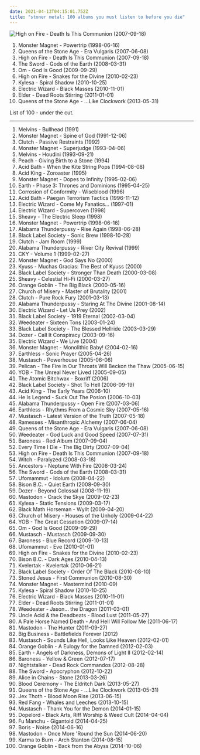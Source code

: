 ```yaml
---
date: 2021-04-13T04:15:01.752Z
title: "stoner metal: 100 albums you must listen to before you die"
---
```

![High on Fire - Death Is This Communion (2007-09-18)](http://coverartarchive.org/release/8fffbe1c-8210-4042-ae95-9c3251bef3c2/20361901512-500.jpg "High on Fire - Death Is This Communion (2007-09-18)")
<ol class="albums">
<li data-cover="http://coverartarchive.org/release/b55114c5-e463-35cb-b86d-da284aefede5/24919222054-500.jpg" data-tags="hard rock, stoner rock, stoner metal" role="button">Monster Magnet - Powertrip (1998-06-16)</li>
<li data-cover="http://coverartarchive.org/release/c0669f4f-b490-49b7-b4cd-40f9a4d84438/3257047799-500.jpg" data-tags="stoner rock, rock" role="button">Queens of the Stone Age - Era Vulgaris (2007-06-08)</li>
<li data-cover="http://coverartarchive.org/release/8fffbe1c-8210-4042-ae95-9c3251bef3c2/20361901512-500.jpg" data-tags="stoner metal" role="button">High on Fire - Death Is This Communion (2007-09-18)</li>
<li data-cover="http://coverartarchive.org/release/c70dd03b-6166-44c5-8615-3e54b154ea70/3081389429-500.jpg" data-tags="stoner metal" role="button">The Sword - Gods of the Earth (2008-03-31)</li>
<li data-cover="http://coverartarchive.org/release/4d62e8fb-5371-33b0-aac7-c5ab0d956329/11089715437-500.jpg" data-tags="stoner rock, psychedelic, stoner metal" role="button">Om - God Is Good (2009-09-29)</li>
<li data-cover="http://coverartarchive.org/release/ab6ed3dc-9e9c-49f6-b07f-5779e2b8833d/8770829070-500.jpg" data-tags="stoner metal" role="button">High on Fire - Snakes for the Divine (2010-02-23)</li>
<li data-cover="http://coverartarchive.org/release/05188f1d-652b-49d0-afb8-7b1d356c6b77/6036245193-500.jpg" data-tags="stoner metal, sludge, sludge metal" role="button">Kylesa - Spiral Shadow (2010-10-25)</li>
<li data-cover="http://coverartarchive.org/release/a7a943ec-37ee-46dd-b419-1a122faca975/3753046833-500.jpg" data-tags="doom metal, stoner metal" role="button">Electric Wizard - Black Masses (2010-11-01)</li>
<li data-cover="http://coverartarchive.org/release/4c3e36e8-fb54-4d09-8a26-a195d03fb61b/15732409922-500.jpg" data-tags="stoner metal" role="button">Elder - Dead Roots Stirring (2011-01-01)</li>
<li data-cover="http://coverartarchive.org/release/96a359ac-6bb0-4f15-a2d6-9657bbc7b9b6/7420819394-500.jpg" data-tags="stoner rock, alternative rock" role="button">Queens of the Stone Age - ...Like Clockwork (2013-05-31)</li>
</ol>
List of 100 - under the cut.
<!-- more -->

_________________

<ol class="albums">
<li data-cover="http://coverartarchive.org/release/67d450b3-9f16-43e7-a819-019e6e54e074/12107471021-500.jpg" data-tags="doom metal, grunge, sludge" role="button">
Melvins - Bullhead (1991)
</li>
<li data-cover="https://img.discogs.com/Q2rq_XlwSX_VPHleZ5J4BJilcyg=/fit-in/500x497/filters:strip_icc():format(jpeg):mode_rgb():quality(90)/discogs-images/R-565195-1132346436.jpeg.jpg" data-tags="stoner rock" role="button">
Monster Magnet - Spine of God (1991-12-06)
</li>
<li data-cover="http://coverartarchive.org/release/c377a32e-5998-4316-b566-a33979d8053b/2149267241-500.jpg" data-tags="metal, stoner rock, stoner metal, hardcore punk, american metal, clutch, passive restraints" role="button">
Clutch - Passive Restraints (1992)
</li>
<li data-cover="http://coverartarchive.org/release/bb5971ce-3fbc-3c98-b308-02b692a4fe2e/10754782956-500.jpg" data-tags="stoner rock" role="button">
Monster Magnet - Superjudge (1993-04-06)
</li>
<li data-cover="https://img.discogs.com/PyL0yruRYNuqkpe9YHdsjjod9d8=/fit-in/600x433/filters:strip_icc():format(jpeg):mode_rgb():quality(90)/discogs-images/R-11515346-1517703332-9906.jpeg.jpg" data-tags="grunge" role="button">
Melvins - Houdini (1993-09-21)
</li>
<li data-cover="http://coverartarchive.org/release/9e2b6457-ce2e-31ac-9862-2e79cd40ad0a/15833519360-500.jpg" data-tags="alternative, progressive metal" role="button">
Peach - Giving Birth to a Stone (1994)
</li>
<li data-cover="http://coverartarchive.org/release/14e8adef-dc7e-4f7b-9c79-80af627ea817/7846949504-500.jpg" data-tags="sludge, doom metal" role="button">
Acid Bath - When the Kite String Pops (1994-08-08)
</li>
<li data-cover="http://coverartarchive.org/release/d2244a44-785e-47e7-8077-53a99413c53d/26937143591-500.jpg" data-tags="doom metal, stoner metal" role="button">
Acid King - Zoroaster (1995)
</li>
<li data-cover="http://coverartarchive.org/release/5bcc44c8-ac6e-4f54-a0ff-98897d26a934/3003155696-500.jpg" data-tags="stoner rock" role="button">
Monster Magnet - Dopes to Infinity (1995-02-06)
</li>
<li data-cover="https://img.discogs.com/NF1Av-gjTTdMYEU73RdJH-u0_PE=/fit-in/600x619/filters:strip_icc():format(jpeg):mode_rgb():quality(90)/discogs-images/R-16150803-1604299125-5521.jpeg.jpg" data-tags="drone" role="button">
Earth - Phase 3: Thrones and Dominions (1995-04-25)
</li>
<li data-cover="http://coverartarchive.org/release/ac665057-4edf-4e12-9157-aa57abdc32c7/6513527640-500.jpg" data-tags="stoner rock, heavy metal" role="button">
Corrosion of Conformity - Wiseblood (1996)
</li>
<li data-cover="http://coverartarchive.org/release/4512ec2a-f833-4be5-85d3-b2007639bcef/5651025580-500.jpg" data-tags="sludge" role="button">
Acid Bath - Paegan Terrorism Tactics (1996-11-12)
</li>
<li data-cover="http://coverartarchive.org/release/2c342114-869e-404c-a43d-34a3a6247a8f/1587703828-500.jpg" data-tags="doom metal" role="button">
Electric Wizard - Come My Fanatics... (1997-01)
</li>
<li data-cover="http://coverartarchive.org/release/d53d8e54-2a63-4222-b456-1835febefd50/18298480765-500.jpg" data-tags="doom metal, stoner doom" role="button">
Electric Wizard - Supercoven (1998)
</li>
<li data-cover="http://coverartarchive.org/release/75997d53-a89d-4ef4-94c4-f098099021e7/8276420225-500.jpg" data-tags="stoner metal" role="button">
Sheavy - The Electric Sleep (1998)
</li>
<li data-cover="http://coverartarchive.org/release/b55114c5-e463-35cb-b86d-da284aefede5/24919222054-500.jpg" data-tags="hard rock, stoner rock, stoner metal" role="button">
Monster Magnet - Powertrip (1998-06-16)
</li>
<li data-cover="http://coverartarchive.org/release/81f531fd-566b-4bf8-8fb3-a9c4ede03eea/21753887021-500.jpg" data-tags="stoner metal" role="button">
Alabama Thunderpussy - Rise Again (1998-06-28)
</li>
<li data-cover="https://img.discogs.com/YcLJXGY0aOv7YZPgKWOtcRfIp8w=/fit-in/600x526/filters:strip_icc():format(jpeg):mode_rgb():quality(90)/discogs-images/R-2445526-1478987766-2016.jpeg.jpg" data-tags="heavy metal" role="button">
Black Label Society - Sonic Brew (1998-10-28)
</li>
<li data-cover="https://img.discogs.com/16qApHScNcFc1G9v9R35mr3cqIg=/fit-in/600x598/filters:strip_icc():format(jpeg):mode_rgb():quality(90)/discogs-images/R-857872-1174003739.jpeg.jpg" data-tags="stoner rock" role="button">
Clutch - Jam Room (1999)
</li>
<li data-cover="https://img.discogs.com/bLzwIF5F46Gnt_J_gO_LCuce5Mo=/fit-in/450x450/filters:strip_icc():format(jpeg):mode_rgb():quality(90)/discogs-images/R-1362142-1212920063.jpeg.jpg" data-tags="stoner metal" role="button">
Alabama Thunderpussy - River City Revival (1999)
</li>
<li data-cover="http://coverartarchive.org/release/70315537-2635-469c-bba6-267731b794ae/2968759370-500.jpg" data-tags="alternative metal" role="button">
CKY - Volume 1 (1999-02-27)
</li>
<li data-cover="http://coverartarchive.org/release/085ca322-9ece-4c71-b936-1eae919c832e/20172723282-500.jpg" data-tags="stoner rock, hard rock, heavy metal" role="button">
Monster Magnet - God Says No (2000)
</li>
<li data-cover="http://coverartarchive.org/release/a1cf9c2a-306b-332c-b9d1-0089dd09fd09/8267282082-500.jpg" data-tags="stoner rock" role="button">
Kyuss - Muchas Gracias: The Best of Kyuss (2000)
</li>
<li data-cover="http://coverartarchive.org/release/d404caa5-68ee-43fb-b9c1-ea3bca515eca/2232695588-500.jpg" data-tags="heavy metal" role="button">
Black Label Society - Stronger Than Death (2000-03-08)
</li>
<li data-cover="http://coverartarchive.org/release/aa55c189-1b39-4aeb-aca4-ec067beb6d5b/19955743334-500.jpg" data-tags="stoner rock, doom metal, stoner metal, traditional doom metal, rise above records, celestial hi-fi" role="button">
Sheavy - Celestial Hi-Fi (2000-03-27)
</li>
<li data-cover="http://coverartarchive.org/release/9e562937-1e92-37ae-8ac6-4591c54cfc5e/9744471681-500.jpg" data-tags="stoner rock, stoner metal" role="button">
Orange Goblin - The Big Black (2000-05-16)
</li>
<li data-cover="http://coverartarchive.org/release/bf7d7193-bb4e-4b26-9987-e97c6552b420/19910745373-500.jpg" data-tags="doom metal, stoner metal" role="button">
Church of Misery - Master of Brutality (2001)
</li>
<li data-cover="http://coverartarchive.org/release/c7c92eab-c53d-47d0-8ae4-92f22d5e3dd8/9285528262-500.jpg" data-tags="stoner rock" role="button">
Clutch - Pure Rock Fury (2001-03-13)
</li>
<li data-cover="http://coverartarchive.org/release/1ed1abbf-249d-4acd-b82d-be8276e1668b/15485201844-500.jpg" data-tags="stoner metal, southern metal" role="button">
Alabama Thunderpussy - Staring At The Divine (2001-08-14)
</li>
<li data-cover="http://coverartarchive.org/release/149f46f6-2f87-409d-bb60-8fcc2689b7c6/18298518749-500.jpg" data-tags="doom metal, stoner metal, stoner doom" role="button">
Electric Wizard - Let Us Prey (2002)
</li>
<li data-cover="https://img.discogs.com/YcLJXGY0aOv7YZPgKWOtcRfIp8w=/fit-in/600x526/filters:strip_icc():format(jpeg):mode_rgb():quality(90)/discogs-images/R-2445526-1478987766-2016.jpeg.jpg" data-tags="heavy metal" role="button">
Black Label Society - 1919 Eternal (2002-03-04)
</li>
<li data-cover="http://coverartarchive.org/release/d3bfb6c1-9ce1-49d1-9f0f-32a219f46ff6/28744780847-500.jpg" data-tags="sludge metal, stoner metal" role="button">
Weedeater - Sixteen Tons (2003-01-24)
</li>
<li data-cover="http://coverartarchive.org/release/9521fd78-f33c-4bea-a1d6-f9248ba8a9fb/14971786451-500.jpg" data-tags="heavy metal" role="button">
Black Label Society - The Blessed Hellride (2003-03-29)
</li>
<li data-cover="https://img.discogs.com/uiUhclAt-JbT4y04FBnnIhn1Ldg=/fit-in/584x600/filters:strip_icc():format(jpeg):mode_rgb():quality(90)/discogs-images/R-1858966-1297775023.jpeg.jpg" data-tags="stoner rock" role="button">
Dozer - Call It Conspiracy (2003-09-16)
</li>
<li data-cover="http://coverartarchive.org/release/357a1b68-b66c-46c3-aced-e5e1fa812790/17674019626-500.jpg" data-tags="doom metal, stoner metal" role="button">
Electric Wizard - We Live (2004)
</li>
<li data-cover="http://coverartarchive.org/release/bfed2f95-47b9-300d-b203-8a33e0f0f254/21569978308-500.jpg" data-tags="hard rock" role="button">
Monster Magnet - Monolithic Baby! (2004-02-16)
</li>
<li data-cover="http://coverartarchive.org/release/ab4639dd-6ad2-446c-8582-f643c5c2e7db/13036032474-500.jpg" data-tags="stoner rock, psychedelic" role="button">
Earthless - Sonic Prayer (2005-04-26)
</li>
<li data-cover="http://coverartarchive.org/release/0cfcffe6-8a84-4946-8dff-32acce8c09ab/17062359057-500.jpg" data-tags="rock" role="button">
Mustasch - Powerhouse (2005-06-06)
</li>
<li data-cover="http://coverartarchive.org/release/65c232e4-cd6d-4354-a623-eab1b463d9b0/22635528848-500.jpg" data-tags="post-rock, instrumental" role="button">
Pelican - The Fire in Our Throats Will Beckon the Thaw (2005-06-15)
</li>
<li data-cover="https://img.discogs.com/wXoqA52tWBq76bmvNsk4B9fUJGk=/fit-in/600x600/filters:strip_icc():format(jpeg):mode_rgb():quality(90)/discogs-images/R-1119958-1193596414.jpeg.jpg" data-tags="doom metal, stoner metal" role="button">
YOB - The Unreal Never Lived (2005-09-05)
</li>
<li data-cover="http://coverartarchive.org/release/0bf552d5-42b1-4017-b899-b70aabcf8650/19939103639-500.jpg" data-tags="rock, hard rock, stoner rock, live, stoner metal, live album, awesome metal" role="button">
The Atomic Bitchwax - Boxriff (2006)
</li>
<li data-cover="http://coverartarchive.org/release/561c729d-090e-40a7-b476-2a0cd99a7f8a/2232710487-500.jpg" data-tags="heavy metal" role="button">
Black Label Society - Shot To Hell (2006-09-19)
</li>
<li data-cover="http://coverartarchive.org/release/838cd5c9-db84-4052-bc2f-edb777cef299/19824665521-500.jpg" data-tags="metal, doom metal, stoner metal" role="button">
Acid King - The Early Years (2006-10)
</li>
<li data-cover="http://coverartarchive.org/release/ddf19fba-0dd8-4b99-8216-4a6be9dfd867/16262070382-500.jpg" data-tags="southern rock" role="button">
He Is Legend - Suck Out The Posion (2006-10-03)
</li>
<li data-cover="http://coverartarchive.org/release/95dfca3e-6561-42b1-a889-31656b2a50a5/15485207727-500.jpg" data-tags="heavy metal, metal, stoner metal" role="button">
Alabama Thunderpussy - Open Fire (2007-03-06)
</li>
<li data-cover="http://coverartarchive.org/release/d017c662-5260-4165-96e2-20ec764c83e7/4605462658-500.jpg" data-tags="stoner rock, psychedelic rock" role="button">
Earthless - Rhythms From a Cosmic Sky (2007-05-16)
</li>
<li data-cover="http://coverartarchive.org/release/a69d3ba5-cafa-44be-905b-76d94ee0db5f/8033963222-500.jpg" data-tags="heavy metal, stoner metal" role="button">
Mustasch - Latest Version of the Truth (2007-05-18)
</li>
<li data-cover="https://img.discogs.com/N1CIHf_FQL07x5fr4TMnqVPuP4k=/fit-in/600x600/filters:strip_icc():format(jpeg):mode_rgb():quality(90)/discogs-images/R-1004511-1317625166.jpeg.jpg" data-tags="doom metal, stoner metal" role="button">
Ramesses - Misanthropic Alchemy (2007-06-04)
</li>
<li data-cover="http://coverartarchive.org/release/c0669f4f-b490-49b7-b4cd-40f9a4d84438/3257047799-500.jpg" data-tags="stoner rock, rock" role="button">
Queens of the Stone Age - Era Vulgaris (2007-06-08)
</li>
<li data-cover="http://coverartarchive.org/release/8051bb91-61b6-48b3-8a82-fb8762951829/19909510907-500.jpg" data-tags="stoner metal" role="button">
Weedeater - God Luck and Good Speed (2007-07-31)
</li>
<li data-cover="http://coverartarchive.org/release/d5526d95-9288-4f45-ac86-9ff465792ecb/1369815832-500.jpg" data-tags="progressive metal, sludge metal, sludge" role="button">
Baroness - Red Album (2007-09-04)
</li>
<li data-cover="http://coverartarchive.org/release/4ad7a74e-95cc-44c3-96da-856810245982/18258092157-500.jpg" data-tags="metalcore" role="button">
Every Time I Die - The Big Dirty (2007-09-04)
</li>
<li data-cover="http://coverartarchive.org/release/8fffbe1c-8210-4042-ae95-9c3251bef3c2/20361901512-500.jpg" data-tags="stoner metal" role="button">
High on Fire - Death Is This Communion (2007-09-18)
</li>
<li data-cover="http://coverartarchive.org/release/b4200fef-9155-470e-9392-50e234dc2a18/19936418506-500.jpg" data-tags="psychedelic rock, stoner metal" role="button">
Witch - Paralyzed (2008-03-18)
</li>
<li data-cover="http://coverartarchive.org/release/b17e6b10-ae72-4f39-8484-8053401ff764/1452613792-500.jpg" data-tags="progressive metal, stoner rock, doom metal, psychedelic rock, stoner metal, fucking awesome, big, psychedelic doom, new world fair, headbangers ball, soundweave, when we were older and our hair was longer" role="button">
Ancestors - Neptune With Fire (2008-03-24)
</li>
<li data-cover="http://coverartarchive.org/release/c70dd03b-6166-44c5-8615-3e54b154ea70/3081389429-500.jpg" data-tags="stoner metal" role="button">
The Sword - Gods of the Earth (2008-03-31)
</li>
<li data-cover="https://img.discogs.com/LU3-gs1JtwQ_WWgq5Cac_-nwwEc=/fit-in/400x399/filters:strip_icc():format(jpeg):mode_rgb():quality(90)/discogs-images/R-1435966-1223858516.jpeg.jpg" data-tags="doom metal, stoner metal" role="button">
Ufomammut - Idolum (2008-04-22)
</li>
<li data-cover="http://coverartarchive.org/release/1b41ff0c-685f-44c0-8186-f850ed1f205b/17479473234-500.jpg" data-tags="stoner metal" role="button">
Bison B.C. - Quiet Earth (2008-09-30)
</li>
<li data-cover="https://img.discogs.com/ezMWrrhekHed6ssJFFYDthuXcM0=/fit-in/600x600/filters:strip_icc():format(jpeg):mode_rgb():quality(90)/discogs-images/R-2505358-1294770297.jpeg.jpg" data-tags="stoner rock, stoner metal" role="button">
Dozer - Beyond Colossal (2008-11-19)
</li>
<li data-cover="http://coverartarchive.org/release/23610e26-f231-41fa-a71b-2d97098ddeff/13333863755-500.jpg" data-tags="progressive metal" role="button">
Mastodon - Crack the Skye (2009-02-23)
</li>
<li data-cover="https://img.discogs.com/zPztsibNMG0_1WI-qrSwMurPO1c=/fit-in/600x615/filters:strip_icc():format(jpeg):mode_rgb():quality(90)/discogs-images/R-1856423-1589318076-9272.jpeg.jpg" data-tags="sludge metal" role="button">
Kylesa - Static Tensions (2009-03-17)
</li>
<li data-cover="https://img.discogs.com/nuC2MvddDRsg0T-OnX6715GmGdg=/fit-in/240x240/filters:strip_icc():format(jpeg):mode_rgb():quality(90)/discogs-images/R-1762377-1241725124.jpeg.jpg" data-tags="doom metal" role="button">
Black Math Horseman - Wyllt (2009-04-20)
</li>
<li data-cover="http://coverartarchive.org/release/6ed892aa-f0a4-4443-b08a-f152be5e4aa0/2069980640-500.jpg" data-tags="doom metal, stoner metal" role="button">
Church of Misery - Houses of the Unholy (2009-04-22)
</li>
<li data-cover="http://coverartarchive.org/release/327f23a2-e8bc-41ee-9c34-756b945f2d60/8217955492-500.jpg" data-tags="doom metal, stoner metal" role="button">
YOB - The Great Cessation (2009-07-14)
</li>
<li data-cover="http://coverartarchive.org/release/4d62e8fb-5371-33b0-aac7-c5ab0d956329/11089715437-500.jpg" data-tags="stoner rock, psychedelic, stoner metal" role="button">
Om - God Is Good (2009-09-29)
</li>
<li data-cover="http://coverartarchive.org/release/78cd76cf-2c05-4e33-bb84-fb43ac258c48/27463848844-500.jpg" data-tags="stoner rock, stoner metal" role="button">
Mustasch - Mustasch (2009-09-30)
</li>
<li data-cover="http://coverartarchive.org/release/dec9614d-1255-4fae-b2b7-09d6267d6d5d/9561730108-500.jpg" data-tags="progressive metal" role="button">
Baroness - Blue Record (2009-10-13)
</li>
<li data-cover="http://coverartarchive.org/release/83181b88-97a9-4bfc-9c79-c993924c8621/18218900491-500.jpg" data-tags="doom metal, stoner metal" role="button">
Ufomammut - Eve (2010-01-01)
</li>
<li data-cover="http://coverartarchive.org/release/ab6ed3dc-9e9c-49f6-b07f-5779e2b8833d/8770829070-500.jpg" data-tags="stoner metal" role="button">
High on Fire - Snakes for the Divine (2010-02-23)
</li>
<li data-cover="http://coverartarchive.org/release/2309ca39-a1e4-4808-a9f5-7275a1301634/21631408610-500.jpg" data-tags="stoner metal" role="button">
Bison B.C. - Dark Ages (2010-04-13)
</li>
<li data-cover="http://coverartarchive.org/release/595b9588-f969-401b-b7ff-0d454e051616/3646610364-500.jpg" data-tags="black metal, black n roll" role="button">
Kvelertak - Kvelertak (2010-06-21)
</li>
<li data-cover="https://img.discogs.com/nhn6hUCkG2XjPxnZf_iHZdmMqmU=/fit-in/535x492/filters:strip_icc():format(jpeg):mode_rgb():quality(90)/discogs-images/R-3400290-1361568360-9303.jpeg.jpg" data-tags="southern metal, heavy metal" role="button">
Black Label Society - Order Of The Black (2010-08-10)
</li>
<li data-cover="http://coverartarchive.org/release/c22caef3-c7e3-49e9-91c6-1452e4a44851/8172426331-500.jpg" data-tags="stoner metal" role="button">
Stoned Jesus - First Communion (2010-08-30)
</li>
<li data-cover="https://img.discogs.com/Kc-s6IgxmhHGE9Nutep7f-tSUMA=/fit-in/600x600/filters:strip_icc():format(jpeg):mode_rgb():quality(90)/discogs-images/R-12969072-1547051090-2472.jpeg.jpg" data-tags="heavy metal, hard rock, stoner metal" role="button">
Monster Magnet - Mastermind (2010-09)
</li>
<li data-cover="http://coverartarchive.org/release/05188f1d-652b-49d0-afb8-7b1d356c6b77/6036245193-500.jpg" data-tags="stoner metal, sludge, sludge metal" role="button">
Kylesa - Spiral Shadow (2010-10-25)
</li>
<li data-cover="http://coverartarchive.org/release/a7a943ec-37ee-46dd-b419-1a122faca975/3753046833-500.jpg" data-tags="doom metal, stoner metal" role="button">
Electric Wizard - Black Masses (2010-11-01)
</li>
<li data-cover="http://coverartarchive.org/release/4c3e36e8-fb54-4d09-8a26-a195d03fb61b/15732409922-500.jpg" data-tags="stoner metal" role="button">
Elder - Dead Roots Stirring (2011-01-01)
</li>
<li data-cover="http://coverartarchive.org/release/5c538ac1-13dd-4c65-be45-12011a35e7f6/19910159727-500.jpg" data-tags="stoner metal" role="button">
Weedeater - Jason... the Dragon (2011-03-01)
</li>
<li data-cover="https://img.discogs.com/gtl5qNER3xek41cu4qfWwbCmX8g=/fit-in/600x604/filters:strip_icc():format(jpeg):mode_rgb():quality(90)/discogs-images/R-3697461-1361292129-3969.jpeg.jpg" data-tags="hard rock, doom metal, psychedelic rock" role="button">
Uncle Acid & the Deadbeats - Blood Lust (2011-05-27)
</li>
<li data-cover="http://coverartarchive.org/release/0aee2782-a36c-4865-9dca-145d3ad1c26c/22890258111-500.jpg" data-tags="doom metal, stoner metal" role="button">
A Pale Horse Named Death - And Hell Will Follow Me (2011-06-17)
</li>
<li data-cover="https://img.discogs.com/4q9bWTidDDNrB3Dh9G38gytyDCI=/fit-in/600x600/filters:strip_icc():format(jpeg):mode_rgb():quality(90)/discogs-images/R-3121045-1316769235.jpeg.jpg" data-tags="progressive metal" role="button">
Mastodon - The Hunter (2011-09-27)
</li>
<li data-cover="http://coverartarchive.org/release/4d7c9ccb-69de-4576-b29a-07a768efc0f0/20854047432-500.jpg" data-tags="metal, stoner metal" role="button">
Big Business - Battlefields Forever (2012)
</li>
<li data-cover="http://coverartarchive.org/release/38c31193-9f10-4b81-8286-9d7985f87b76/8033947530-500.jpg" data-tags="heavy metal, stoner metal, cd in collection" role="button">
Mustasch - Sounds Like Hell, Looks Like Heaven (2012-02-01)
</li>
<li data-cover="http://coverartarchive.org/release/aa37fec4-b338-44ec-abbb-5f86da2a90c0/19809620577-500.jpg" data-tags="stoner metal" role="button">
Orange Goblin - A Eulogy for the Damned (2012-02-03)
</li>
<li data-cover="http://coverartarchive.org/release/3466ac05-d0af-43d4-8650-9df083a9315c/2386440220-500.jpg" data-tags="instrumental, drone, stoner metal, doom jazz" role="button">
Earth - Angels of Darkness, Demons of Light II (2012-02-14)
</li>
<li data-cover="http://coverartarchive.org/release/2f14078e-cc9a-44c4-ac66-78dc4d182235/25038495680-500.jpg" data-tags="progressive metal" role="button">
Baroness - Yellow & Green (2012-07-17)
</li>
<li data-cover="http://coverartarchive.org/release/01a28462-acbc-4e6e-a02f-aa81cde74159/1916852348-500.jpg" data-tags="stoner metal" role="button">
Nightstalker - Dead Rock Commandos (2012-08-28)
</li>
<li data-cover="http://coverartarchive.org/release/e84643d8-f1ff-4014-9a57-406f1e5a09ae/15648466032-500.jpg" data-tags="stoner metal" role="button">
The Sword - Apocryphon (2012-10-22)
</li>
<li data-cover="http://coverartarchive.org/release/7b41d70a-4b9f-4523-9853-41c56b9585b5/3877523427-500.jpg" data-tags="rock, grunge, stoner metal, sludge metal, alice in chains, dr, herzschmerz, baamhakke, lieblingssongs, nice cover-art" role="button">
Alice in Chains - Stone (2013-03-26)
</li>
<li data-cover="http://coverartarchive.org/release/63e27d68-bd7d-42fe-9fd0-3d7b741a9a03/6909862710-500.jpg" data-tags="psychedelic rock, occult rock" role="button">
Blood Ceremony - The Eldritch Dark (2013-05-27)
</li>
<li data-cover="http://coverartarchive.org/release/96a359ac-6bb0-4f15-a2d6-9657bbc7b9b6/7420819394-500.jpg" data-tags="stoner rock, alternative rock" role="button">
Queens of the Stone Age - ...Like Clockwork (2013-05-31)
</li>
<li data-cover="http://coverartarchive.org/release/307ef051-1f4b-4eab-a2dc-1a39cd1bda87/4672282351-500.jpg" data-tags="metal, stoner rock, doom metal" role="button">
Jex Thoth - Blood Moon Rise (2013-06-15)
</li>
<li data-cover="http://coverartarchive.org/release/104a8fd3-b0e5-4e9c-a058-46469fdf916d/5432527978-500.jpg" data-tags="stoner metal" role="button">
Red Fang - Whales and Leeches (2013-10-15)
</li>
<li data-cover="http://coverartarchive.org/release/e1c6c762-ddc6-4207-a5ba-a8c149c47697/7558944715-500.jpg" data-tags="stoner rock" role="button">
Mustasch - Thank You for the Demon (2014-01-15)
</li>
<li data-cover="https://via.placeholder.com/450" data-tags="stoner metal" role="button">
Dopelord - Black Arts, Riff Worship & Weed Cult (2014-04-04)
</li>
<li data-cover="http://coverartarchive.org/release/7463aa94-f822-44b4-b501-1cb9c65566e6/7152044561-500.jpg" data-tags="stoner rock" role="button">
Fu Manchu - Gigantoid (2014-04-25)
</li>
<li data-cover="http://coverartarchive.org/release/94a5b3b9-5e56-4f04-86fd-877c99cd720d/8102222224-500.jpg" data-tags="experimental, noise rock, shoegaze" role="button">
Boris - Noise (2014-06-16)
</li>
<li data-cover="http://coverartarchive.org/release/02296e21-5894-43d0-9e33-b31570165b3d/7305419871-500.jpg" data-tags="progressive metal" role="button">
Mastodon - Once More 'Round the Sun (2014-06-20)
</li>
<li data-cover="http://coverartarchive.org/release/2c5cbd73-220d-444d-8e13-ae5895998952/8126737670-500.jpg" data-tags="stoner metal" role="button">
Karma to Burn - Arch Stanton (2014-08-15)
</li>
<li data-cover="http://coverartarchive.org/release/dc4d11a1-282c-4334-b5f1-f2c17e7aa7b2/8517348427-500.jpg" data-tags="stoner metal" role="button">
Orange Goblin - Back from the Abyss (2014-10-06)
</li>
</ol>